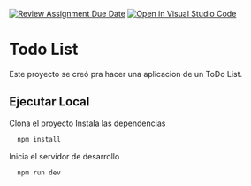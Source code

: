 [![Review Assignment Due Date](https://classroom.github.com/assets/deadline-readme-button-24ddc0f5d75046c5622901739e7c5dd533143b0c8e959d652212380cedb1ea36.svg)](https://classroom.github.com/a/YkXVL0tq)
[![Open in Visual Studio Code](https://classroom.github.com/assets/open-in-vscode-718a45dd9cf7e7f842a935f5ebbe5719a5e09af4491e668f4dbf3b35d5cca122.svg)](https://classroom.github.com/online_ide?assignment_repo_id=11707388&assignment_repo_type=AssignmentRepo)
# Todo List

Este proyecto se creó pra hacer una aplicacion de un ToDo List.

## Ejecutar Local

Clona el proyecto
Instala las dependencias

```bash
  npm install
```

Inicia el servidor de desarrollo

```bash
  npm run dev
```
